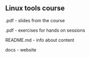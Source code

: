 ## Linux tools course 

.pdf - slides from the course

.pdf - exercises for hands on sessions

README.md - info about content

docs - website
